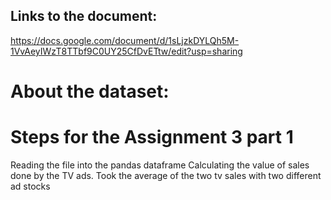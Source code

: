 ## Links to the document:
https://docs.google.com/document/d/1sLjzkDYLQh5M-1VvAeyIWzT8TTbf9C0UY25CfDvETtw/edit?usp=sharing

# About the dataset:
## 


# Steps for the Assignment 3 part 1
Reading the file into the pandas dataframe
Calculating the value of sales done by the TV ads.
Took the average of the two tv sales with two different ad stocks 

